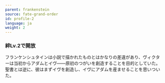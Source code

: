 ```yaml
---
parent: frankenstein
source: fate-grand-order
id: profile-2
language: ja
weight: 2
---
```


### 絆Lv.2で開放

フランケンシュタインは小説で描かれたものとはかなりの差違があり、ヴィクターは当初からアダムとイヴ――原初のつがいを創造することを目的としていた。聖書とは逆に、彼はまずイヴを創造し、イヴにアダムを産ませることを思いついた。
